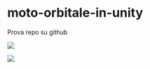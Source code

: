 # moto-orbitale-in-unity
Prova repo su github


![](https://www.dl.dropbox.com/s/qjwg36nxa2ra0e1/01.jpg?dl=1)

![](https://www.dl.dropboxusercontent.com/s/iaa2rexds7yrbii/diagram1.png?dl=1)
